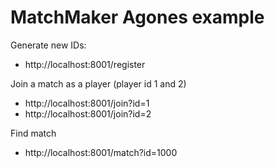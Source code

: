 # MatchMaker Agones example

Generate new IDs:
- http://localhost:8001/register

Join a match as a player (player id 1 and 2)
- http://localhost:8001/join?id=1
- http://localhost:8001/join?id=2

Find match
- http://localhost:8001/match?id=1000
